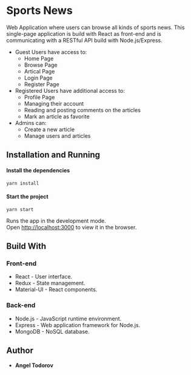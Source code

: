 # Sports News

Web Application where users can browse all kinds of sports news. 
This single-page application is build with React as front-end and is communicating with a RESTful API build with Node.js/Express.

* Guest Users have access to:
    * Home Page
    * Browse Page
    * Artical Page
    * Login Page
    * Register Page
* Registered Users have additional access to:
    * Profile Page
    * Managing their account
    * Reading and posting comments on the articles
    * Mark an article as favorite
* Admins can:
    * Create a new article
    * Manage users and articles

## Installation and Running

#### Install the dependencies
`yarn install`

#### Start the project
`yarn start`

Runs the app in the development mode.<br />
Open [http://localhost:3000](http://localhost:3000) to view it in the browser.

## Build With
### Front-end
* React - User interface.
* Redux - State management.
* Material-UI - React components. 

### Back-end
* Node.js - JavaScript runtime environment.
* Express - Web application framework for Node.js.
* MongoDB - NoSQL database.

## Author
* <b>Angel Todorov</b>

